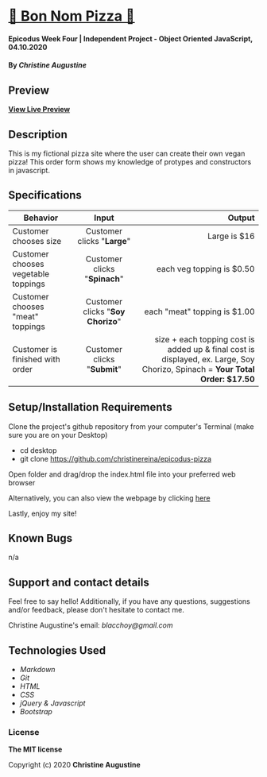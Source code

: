 # [ 🍕 Bon Nom Pizza 🍕](https://christinereina.github.io/epicodus-pizza/)

#### Epicodus Week Four | Independent Project - Object Oriented JavaScript, 04.10.2020

#### By _**Christine Augustine**_

## Preview

<!-- ![Landing Page Preview](./img/livepreview.png) -->

**[View Live Preview](https://christinereina.github.io/epicodus-pizza/)**

## Description

This is my fictional pizza site where the user can create their own vegan pizza! This order form shows my knowledge of protypes and constructors in javascript.

## Specifications

| Behavior       | Input         | Output  |
| ------------- |:-------------:| -----:|
| Customer chooses size | Customer clicks "**Large**" | Large is $16|
| Customer chooses vegetable toppings | Customer clicks "**Spinach**" | each veg topping is $0.50|
| Customer chooses "meat" toppings | Customer clicks "**Soy Chorizo**" | each  "meat" topping is $1.00|
| Customer is finished with order| Customer clicks "**Submit**" | size + each topping cost is added up & final cost is displayed, ex. Large, Soy Chorizo, Spinach = **Your Total Order: $17.50**|


## Setup/Installation Requirements

Clone the project's github repository from your computer's Terminal (make sure you are on your Desktop)

* cd desktop
* git clone https://github.com/christinereina/epicodus-pizza

Open folder and drag/drop the index.html file into your preferred web browser

Alternatively, you can also view the webpage by clicking [here](https://christinereina.github.io/epicodus-pizza/)

Lastly, enjoy my site!

## Known Bugs

n/a

## Support and contact details

Feel free to say hello! Additionally, if you have any questions, suggestions and/or feedback, please don't hesitate to contact me.

Christine Augustine's email:
_blacchoy@gmail.com_

## Technologies Used

* _Markdown_
* _Git_
* _HTML_
* _CSS_
* _jQuery & Javascript_
* _Bootstrap_  

### License

**The MIT license**

Copyright (c) 2020 **Christine Augustine**